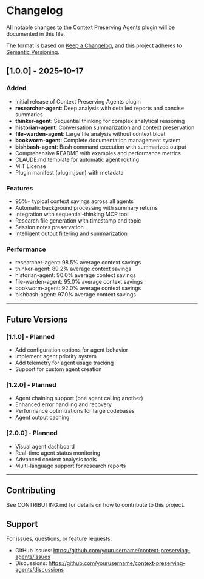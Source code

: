 # Changelog

All notable changes to the Context Preserving Agents plugin will be documented in this file.

The format is based on [Keep a Changelog](https://keepachangelog.com/en/1.0.0/),
and this project adheres to [Semantic Versioning](https://semver.org/spec/v2.0.0.html).

## [1.0.0] - 2025-10-17

### Added
- Initial release of Context Preserving Agents plugin
- **researcher-agent**: Deep analysis with detailed reports and concise summaries
- **thinker-agent**: Sequential thinking for complex analytical reasoning
- **historian-agent**: Conversation summarization and context preservation
- **file-warden-agent**: Large file analysis without context bloat
- **bookworm-agent**: Complete documentation management system
- **bishbash-agent**: Bash command execution with summarized output
- Comprehensive README with examples and performance metrics
- CLAUDE.md template for automatic agent routing
- MIT License
- Plugin manifest (plugin.json) with metadata

### Features
- 95%+ typical context savings across all agents
- Automatic background processing with summary returns
- Integration with sequential-thinking MCP tool
- Research file generation with timestamp and topic
- Session notes preservation
- Intelligent output filtering and summarization

### Performance
- researcher-agent: 98.5% average context savings
- thinker-agent: 89.2% average context savings
- historian-agent: 90.0% average context savings
- file-warden-agent: 95.0% average context savings
- bookworm-agent: 92.0% average context savings
- bishbash-agent: 97.0% average context savings

---

## Future Versions

### [1.1.0] - Planned
- Add configuration options for agent behavior
- Implement agent priority system
- Add telemetry for agent usage tracking
- Support for custom agent creation

### [1.2.0] - Planned
- Agent chaining support (one agent calling another)
- Enhanced error handling and recovery
- Performance optimizations for large codebases
- Agent output caching

### [2.0.0] - Planned
- Visual agent dashboard
- Real-time agent status monitoring
- Advanced context analysis tools
- Multi-language support for research reports

---

## Contributing

See CONTRIBUTING.md for details on how to contribute to this project.

## Support

For issues, questions, or feature requests:
- GitHub Issues: https://github.com/yourusername/context-preserving-agents/issues
- Discussions: https://github.com/yourusername/context-preserving-agents/discussions
